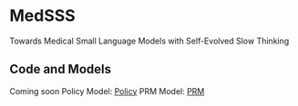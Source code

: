 # MedSSS
Towards Medical Small Language Models with Self-Evolved Slow Thinking 

## Code and Models
Coming soon
Policy Model: [Policy](https://huggingface.co/pixas/MedSSS_Policy)
PRM Model: [PRM](https://huggingface.co/pixas/MedSSS_PRM)
